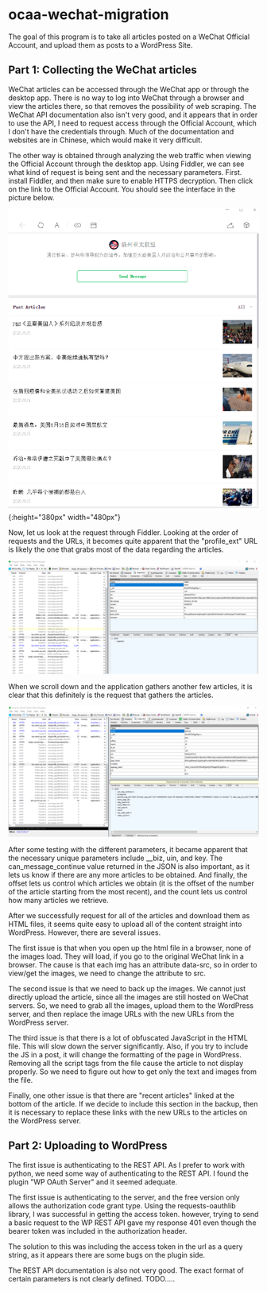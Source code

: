 # ocaa-wechat-migration
The goal of this program is to take all articles posted on a WeChat Official Account, and upload them as posts to a WordPress Site.

## Part 1: Collecting the WeChat articles
WeChat articles can be accessed through the WeChat app or through the desktop app. There is no way to log into WeChat through a browser and view the articles there, so that removes the possibility of web scraping. The WeChat API documentation also isn't very good, and it appears that in order to use the API, I need to request access through the Official Account, which I don't have the credentials through. Much of the documentation and websites are in Chinese, which would make it very difficult.

The other way is obtained through analyzing the web traffic when viewing the Official Account through the desktop app. Using Fiddler, we can see what kind of request is being sent and the necessary parameters. First. install Fiddler, and then make sure to enable HTTPS decryption. Then click on the link to the Official Account. You should see the interface in the picture below.

![WeChat Official Account Screenshot](pic1.png?raw=true "Official Account Screenshot"){:height="380px" width="480px"}

Now, let us look at the request through Fiddler.  Looking at the order of requests and the URLs, it becomes quite apparent that the "profile_ext" URL is likely the one that grabs most of the data regarding the articles. 

![Initial Fiddler Request Screenshot](pic2.png?raw=true "Initial Fiddler Request for Articles")

When we scroll down and the application gathers another few articles, it is clear that this definitely is the request that gathers the articles. 

![Second Fiddler Request Screenshot](pic3.png?raw=true "Second Fiddler Request for Articles")

After some testing with the different parameters, it became apparent that the necessary unique parameters include __biz, uin, and key. The can_message_continue value returned in the JSON is also important, as it lets us know if there are any more articles to be obtained. And finally, the offset lets us control which articles we obtain (it is the offset of the number of the article starting from the most recent), and the count lets us control how many articles we retrieve. 

After we successfully request for all of the articles and download them as HTML files, it seems quite easy to upload all of the content straight into WordPress. However, there are several issues.

The first issue is that when you open up the html file in a browser, none of the images load. They will load, if you go to the original WeChat link in a browser. The cause is that each img has an attribute data-src, so in order to view/get the images, we need to change the attribute to src.

The second issue is that we need to back up the images. We cannot just directly upload the article, since all the images are still hosted on WeChat servers. So, we need to grab all the images, upload them to the WordPress server, and then replace the image URLs with the new URLs from the WordPress server.

The third issue is that there is a lot of obfuscated JavaScript in the HTML file. This will slow down the server significantly. Also, if you try to include the JS in a post, it will change the formatting of the page in WordPress. Removing all the script tags from the file cause the article to not display properly. So we need to figure out how to get only the text and images from the file.

Finally, one other issue is that there are "recent articles" linked at the bottom of the article. If we decide to include this section in the backup, then it is necessary to replace these links with the new URLs to the articles on the WordPress server.

## Part 2: Uploading to WordPress

The first issue is authenticating to the REST API. As I prefer to work with python, we need some way of authenticating to the REST API. I found the plugin "WP OAuth Server" and it seemed adequate.

The first issue is authenticating to the server, and the free version only allows the authorization code grant type. Using the requests-oauthlib library, I was successful in getting the access token. however, trying to send a basic request to the WP REST API gave my response 401 even though the bearer token was included in the authorization header.

The solution to this was including the access token in the url as a query string, as it appears there are some bugs on the plugin side.

The REST API documentation is also not very good. The exact format of certain parameters is not clearly defined. TODO.....
